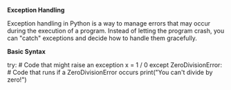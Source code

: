 **Exception Handling**

Exception handling in Python is a way to manage errors that may occur during the execution of a program. Instead of letting the program crash, you can "catch" exceptions and decide how to handle them gracefully.

**Basic Syntax** 

try:
    # Code that might raise an exception
    x = 1 / 0
except ZeroDivisionError:
    # Code that runs if a ZeroDivisionError occurs
    print("You can't divide by zero!")
